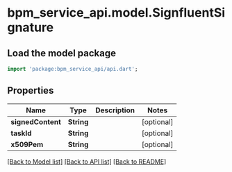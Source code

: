 # bpm_service_api.model.SignfluentSignature

## Load the model package
```dart
import 'package:bpm_service_api/api.dart';
```

## Properties
Name | Type | Description | Notes
------------ | ------------- | ------------- | -------------
**signedContent** | **String** |  | [optional] 
**taskId** | **String** |  | [optional] 
**x509Pem** | **String** |  | [optional] 

[[Back to Model list]](../README.md#documentation-for-models) [[Back to API list]](../README.md#documentation-for-api-endpoints) [[Back to README]](../README.md)


